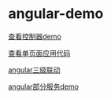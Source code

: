 # angular-demo

[查看控制器demo](https://wscats.github.io/angular-demo/view/student.html)


[查看单页面应用代码](https://github.com/Wscats/angular-demo/tree/yao_angular_route)

[angular三级联动](https://wscats.github.io/angular-demo/%E4%B8%89%E7%BA%A7%E8%81%94%E5%8A%A8.html)

[angular部分服务demo](https://wscats.github.io/angular-demo/部分服务demo.html)

